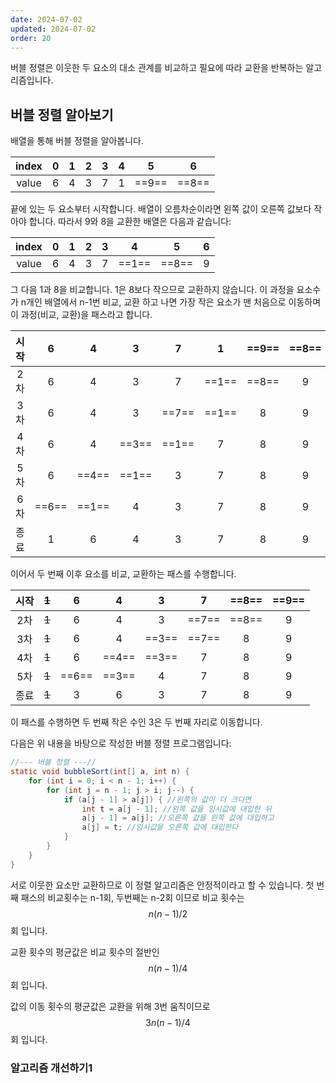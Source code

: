 ```yaml
---
date: 2024-07-02
updated: 2024-07-02
order: 20
---
```

버블 정렬은 이웃한 두 요소의 대소 관계를 비교하고 필요에 따라 교환을 반복하는 알고리즘입니다.

## 버블 정렬 알아보기

배열을 통해 버블 정렬을 알아봅니다.

| index |  0  |  1  |  2  |  3  |  4  |   5   |   6   |
| :---: | :-: | :-: | :-: | :-: | :-: | :---: | :---: |
| value |  6  |  4  |  3  |  7  |  1  | ==9== | ==8== |

끝에 있는 두 요소부터 시작합니다. 배열이 오름차순이라면 왼쪽 값이 오른쪽 값보다 작아야 합니다. 따라서 9와 8을 교환한 배열은 다음과 같습니다:

| index |  0  |  1  |  2  |  3  |   4   |   5   |  6  |
| :---: | :-: | :-: | :-: | :-: | :---: | :---: | :-: |
| value |  6  |  4  |  3  |  7  | ==1== | ==8== |  9  |

그 다음 1과 8을 비교합니다. 1은 8보다 작으므로 교환하지 않습니다. 이 과정을 요소수가 n개인 배열에서 n-1번 비교, 교환 하고 나면 가장 작은 요소가 맨 처음으로 이동하며 이 과정(비교, 교환)을 패스라고 합니다. 

| 시작  |   6   |   4   |   3   |   7   |   1   | ==9== | ==8== |
| :-: | :---: | :---: | :---: | :---: | :---: | :---: | :---: |
| 2차  |   6   |   4   |   3   |   7   | ==1== | ==8== |   9   |
| 3차  |   6   |   4   |   3   | ==7== | ==1== |   8   |   9   |
| 4차  |   6   |   4   | ==3== | ==1== |   7   |   8   |   9   |
| 5차  |   6   | ==4== | ==1== |   3   |   7   |   8   |   9   |
| 6차  | ==6== | ==1== |   4   |   3   |   7   |   8   |   9   |
| 종료  |   1   |   6   |   4   |   3   |   7   |   8   |   9   |

이어서 두 번째 이후 요소를 비교, 교환하는 패스를 수행합니다.

| 시작  | ~~1~~ |   6   |   4   |   3   |   7   | ==8== | ==9== |
| :-: | :---: | :---: | :---: | :---: | :---: | :---: | :---: |
| 2차  | ~~1~~ |   6   |   4   |   3   | ==7== | ==8== |   9   |
| 3차  | ~~1~~ |   6   |   4   | ==3== | ==7== |   8   |   9   |
| 4차  | ~~1~~ |   6   | ==4== | ==3== |   7   |   8   |   9   |
| 5차  | ~~1~~ | ==6== | ==3== |   4   |   7   |   8   |   9   |
| 종료  | ~~1~~ |   3   |   6   |   3   |   7   |   8   |   9   |

이 패스를 수행하면 두 번째 작은 수인 3은 두 번째 자리로 이동합니다.

다음은 위 내용을 바탕으로 작성한 버블 정렬 프로그램입니다:

```java
//--- 버블 정렬 ---//
static void bubbleSort(int[] a, int n) {
	for (int i = 0; i < n - 1; i++) {
		for (int j = n - 1; j > i; j--) {
			if (a[j - 1] > a[j]) { //왼쪽의 값이 더 크다면
				int t = a[j - 1]; //왼쪽 값을 임시값에 대입한 뒤
				a[j - 1] = a[j]; //오른쪽 값을 왼쪽 값에 대입하고
				a[j] = t; //임시값을 오른쪽 값에 대입한다
			}
		}
	}
}
```

서로 이웃한 요소만 교환하므로 이 정렬 알고리즘은 안정적이라고 할 수 있습니다. 첫 번째 패스의 비교횟수는 n-1회, 두번째는 n-2회 이므로  비교 횟수는 $$n(n-1)/2$$회 입니다.

교환 횟수의 평균값은 비교 횟수의 절반인 $$n(n-1)/4$$
회 입니다.

값의 이동 횟수의 평균값은 교환을 위해 3번 움직이므로 $$3n(n-1)/4$$회 입니다.

### 알고리즘 개선하기1

